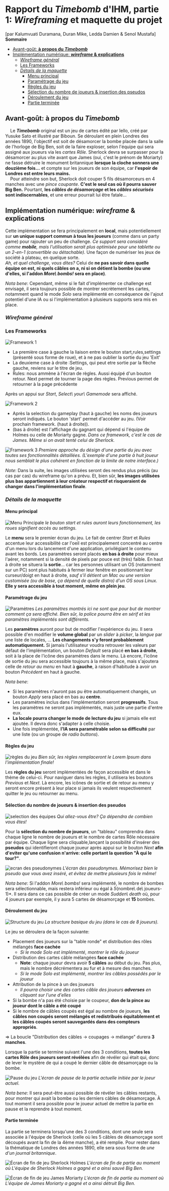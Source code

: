 # Rapport du *Timebomb* d'**IHM**, partie 1: ***Wireframing* et maquette du projet** <!-- omit in toc -->

[par Kalumvuati Duramana, Duran Mike, Ledda Damien & Senol Mustafa]\
**Sommaire**

- [Avant-goût: **à propos du *Timebomb***](#avant-goût-à-propos-du-timebomb)
- [Implémentation numérique: ***wireframe* & explications**](#implémentation-numérique-wireframe--explications)
  - [*Wireframe général*](#wireframe-général)
  - [Les Frameworks](#les-frameworks)
  - [*Détails de la maquette*](#détails-de-la-maquette)
    - [Menu principal](#menu-principal)
    - [Paramétrage du jeu](#paramétrage-du-jeu)
    - [Règles du jeu](#règles-du-jeu)
    - [Sélection du nombre de joueurs & insertion des pseudos](#sélection-du-nombre-de-joueurs--insertion-des-pseudos)
    - [Déroulement du jeu](#déroulement-du-jeu)
    - [Partie terminée](#partie-terminée)

## Avant-goût: **à propos du *Timebomb***

&nbsp; &nbsp; Le ***Timebomb*** original est un jeu de cartes édité par Iello, créé par Yusuke Sato et illustré par Biboun. Se déroulant en plein Londres des années 1890, l'objectif est soit de désamorcer la bombe placée dans la salle de l'horloge de Big Ben, soit de la faire exploser, selon l'équipe qui sera assigné aux joueurs via les *cartes Rôle.* Sherlock devra se surpasser pour la désamorcer au plus vite avant que James (oui, c'est le prénom de Moriarty) ne fasse détruire le monument britannique **lorsque la cloche sonnera une douzième fois...** et compte sur les joueurs de son équipe, car **l'espoir de Londres est entre leurs mains.**\
&nbsp; &nbsp; Pour atteindre son but, Sherlock doit couper 5 fils désamorceurs en 4 manches avec une *pince coupante*. **C'est le seul cas où il pourra sauver Big Ben.** Pourtant, **les *câbles de désamorçage* et les *câbles sécurisés* sont indiscernables**, et une erreur pourrait lui être fatale...

## Implémentation numérique: ***wireframe* & explications**

Cette implémentation se fera principalement en **local**, mais potentiellement sur **un unique support commun à tous les joueurs** (comme dans un party game) pour rajouter un peu de challenge. *Ce support sera considéré comme **mobile**, mais l'utilisation serait plus optimisée pour une tablette ou un 2-en-1 (convertible ou détachable).* Une façon de numériser les jeux de société à plateau, en quelque sorte.\
*Ah, et quel challenge, vous dites?* Celui de **ne pas savoir dans quelle équipe on est, ni quels câbles on a, ni si on détient la bombe (ou une d'elles, si l'addon *More\ bombs!* sera en place)**.

_Nota bene_: Cependant, même si le fait d'implémenter ce challenge est envisagé, il sera toujours possible de montrer secrètement les cartes, notamment quand le mode *Solo* sera implémenté en conséquence de l'ajout potentiel d'une IA ou si l'implémentation à plusieurs supports sera mis en place.

### *Wireframe général*

### Les Frameworks

![Framework 1](./Frameworks/Framework1.jpg)

- La première case à gauche la liaison entre le bouton start,rules,settings (présenté sous forme de roue), et à ne pas oublier la sortie du jeu 'Exit'
- La deuxieme case à droite :Settings, qui peut etre sortie par la flèche gauche, reviens sur le titre de jeu.
- Rules: nous ammène à l'écran de règles. Aussi équipé d'un bouton retour. Next permet de tourner la page des règles. Previous permet de retourner à la page précédente

Après un appui sur *Start*, *Select\ your\ Gamemode* sera affiché.

![Framework 2](./Frameworks/Framework2.jpg)

- Après la selection du gameplay (haut à gauche) les noms des joueurs seront indiqués. Le bouton 'start' permet d'accéder au jeu. (Voir prochain framework. (haut à droite)).
- (bas à droite) est l'affichage du gagnant qui dépend si l'équipe de Holmes ou celle de Moriarty gagne. *Dans ce framework, c'est le cas de James. Même si on avait tenté celui de Sherlock.*

![Framework 3](./Frameworks/Framework4.jpg)
*Premiere approche du désign d'une partie du jeu avec toutes ses fonctionnalités détaillées. (L'exemple d'une partie à huit joueur nous semblait le plus cohérent en fonction de la limite de notre interface.)*

_Note_: Dans la suite, les images utilisées seront des rendus plus précis (au cas par cas) du wireframe qu'on a prévu. Et, bien sûr, **les images utilisées plus bas appartiennent à leur créateur respectif et risqueraient de changer dans l'implémentation finale**.

### *Détails de la maquette*

#### Menu principal

![Menu Principale](./IHM/Home.jpg)
*le bouton start et rules auront leurs fonctionnement, les roues signifient accès au settings.*

Le **menu** sera le premier écran du jeu. Le fait de centrer *Start* et *Rules* accentue leur accessibilité car l'oeil est principalement concentré au centre d'un menu lors du lancement d'une application, privilégiant le contenu avant les bords. Les paramètres seront placés **en bas à droite** pour mieux l'aérer, notamment si la densité de pixels par pouce est (très) faible. En haut à droite se situera la **sortie**... car les personnes utilisant un OS (notamment sur un PC) sont plus habitués à fermer leur fenêtre en positionnant leur curseur/doigt en haut à droite, *sauf s'il détient un Mac ou une version customisée (ou de base, ça dépend de quelle distro) d'un OS sous Linux.* **Elle y sera accessible à tout moment, même en plein jeu**.

#### Paramétrage du jeu

![Paramètres](./IHM/setting.jpg)
*Les paramètres montrés ici ne sont que pour but de montrer comment ça sera affiché. Bien sûr, la police pourra être en sérif et les paramètres implémentés sont différents.*

Les **paramètres** auront pour but de modifier l'expérience du jeu. Il sera possible d'en modifier le **volume global** par un *slider* à *picker*, la *langue* par une liste de locales, ... **Les changements s'y feront probablement automatiquement.** Si jamais l'utilisateur voudra retrouver les valeurs par défaut de l'implémentation, un bouton *Default* sera placé **en bas à droite**, soit à la place de l'icône des paramètres dans le menu. Là encore, l'icône de sortie du jeu sera accessible toujours à la même place, mais s'ajoutera celle de *retour au menu* en haut à **gauche**, à raison d'habitude à avoir un bouton *Précédent* en haut à gauche.

_Nota bene_:

- Si les paramètres n'auront pas pu être automatiquement changés, un bouton *Apply* sera placé en bas au **centre**.
- Les paramètres inclus dans l'implémentation seront **progressifs**. Tous les paramètres ne seront pas implémentés, mais juste une partie d'entre eux.
- **La locale pourra changer le mode de lecture du jeu** si jamais elle est ajoutée. Il devra donc s'adapter à celle choisie.
- Une fois implémentée, **l'IA sera paramétrable selon sa difficulté** par une liste (ou un groupe de *radio buttons*).

#### Règles du jeu

![règles du jeu](./IHM/Regles.jpg)
*Bien sûr, les règles remplaceront le Lorem Ipsum dans l'implémentation finale!*

Les **règles du jeu** seront implémentées de façon accessible et dans le thème de celui-ci. Pour naviguer dans les règles, il utilisera les boutons *Previous* et *Next*. Là encore, les icônes de sortie et de retour au menu y seront encore présent à leur place si jamais ils veulent respectivement quitter le jeu ou retourner au menu.

#### Sélection du nombre de joueurs & insertion des pseudos

![selection des équipes](./IHM/select.jpg)
*Qui allez-vous être? Ça dépendra de combien vous êtes!*

Pour la **sélection du nombre de joueurs**, un "tableau" comprendra dans chaque ligne le nombre de joueurs et le nombre de cartes Rôle nécessaire par équipe. Chaque ligne sera cliquable,lançant la possibilité d'insérer des **pseudos** qui identifieront chaque joueur après appui sur le bouton *Next* **afin d'eviter qu'une confusion n'arrive: celle portant la question "À qui le tour?"**.

![ecran des pseudonymes](./IHM/pseudos.jpg)
*L'écran des pseudonymes. Mémorisez bien le pseudo que vous avez inséré, et évitez de mettre plusieurs fois le même!*

_Nota bene_: Si l'addon *More\ bombs!* sera implémenté, le nombre de bombes sera sélectionnable, mais restera inférieur ou égal à *5*(nombre\ de\  joueurs-1)*. Il sera dans ce cas possible de créer un mode *Sudden\ death* où, pour 4 joueurs par exemple, il y aura 5 cartes de désamorçage et **15** bombes.

#### Déroulement du jeu

![Structure du jeu](./IHM/game.jpg)
*La structure basique du jeu (dans le cas de 8 joueurs).*

Le jeu se déroulera de la façon suivante:

- Placement des joueurs sur la "table ronde" et distribution des rôles mélangés **face cachée**
  - *Si le mode *Solo* est implémenté, montrer le rôle du joueur*
- Distribution des cartes câble mélangées **face cachée**
  - **Note**: chaque joueur devra avoir **5 câbles** au début du jeu. Pas plus, mais le nombre décrémentera au fur et à mesure des manches.
  - *Si le mode *Solo* est implémenté, montrer les câbles possédés par le joueur*
- Attribution de la pince à un des joueurs
  - *Il pourra choisir une des cartes câble des joueurs **adverses** en cliquant sur l'une d'elles*
- Si la bombe n'a pas été choisie par le coupeur, **don de la pince au joueur dont le câble a été coupé**
- Si le nombre de câbles coupés est égal au nombre de joueurs, **les câbles non coupés seront mélangés et redistribués équitablement et les câbles coupés seront sauvegardés dans des compteurs appropriés**.

&rArr; La boucle "Distribution des câbles -> coupages -> mélange" durera **3 manches**.

Lorsque la partie se termine suivant l'une des 3 conditions, **toutes les cartes Rôle des joueurs seront révélées** afin de révéler qui était qui, donc de lever le mystère de qui a coupé le dernier câble de désamorçage ou la bombe.

![Pause du jeu](./IHM/game1.jpg)
*L'écran de pause de la partie actuelle initiée par le joeur actuel.*

_Nota bene_: Il sera peut-être aussi possible de révéler les câbles restants, pour montrer qui avait la bombe ou les derniers câbles de désamorçage. À tout moment il sera possible pour le joueur actuel de mettre la partie en pause et la reprendre à tout moment.

#### Partie terminée

La partie se terminera lorsqu'une des 3 conditions, dont une seule sera associée à l'équipe de Sherlock (celle où les 5 câbles de désamorçage sont découpés avant la fin de la 4ème manche), a été remplie. Pour rester dans la thématique de Londres des années 1890, elle sera sous forme de *une d'un journal britannique*.

![Écran de fin de jeu Sherlock Holmes](./IHM/endGame2.jpg)
*L'écran de fin de partie au moment où L'équipe de Sherlock Holmes a gagné et a ainsi sauvé Big Ben.*

![Écran de fin de jeu James Moriarty](./IHM/endGame1.jpg)
*L'écran de fin de partie au moment où L'équipe de James Moriarty a gagné et a ainsi détruit Big Ben.*
